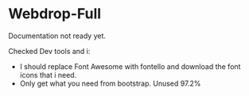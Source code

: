 # Webdrop-Full

Documentation not ready yet.

Checked Dev tools and i:

- I should replace Font Awesome with fontello and download the font icons that i need. 
- Only get what you need from bootstrap. Unused 97.2%